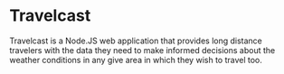 # Travelcast
Travelcast is a Node.JS web application that provides long distance travelers with the data they need to make informed decisions about the weather conditions in any give area in which they wish to travel too.
